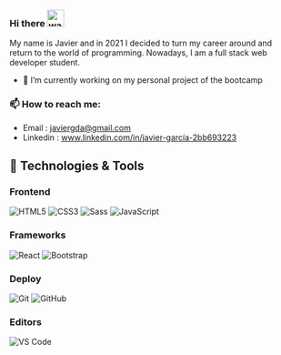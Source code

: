 

### Hi there <img alt="wave" src="https://raw.githubusercontent.com/MartinHeinz/MartinHeinz/master/wave.gif" width="30px">
My name is Javier and in 2021 I decided to turn my career around and return to the world of programming. Nowadays, I am a full stack web developer student.
- 🔭 I’m currently working on my personal project of the bootcamp


### 📫 How to reach me:
- Email : javiergda@gmail.com
- Linkedin : www.linkedin.com/in/javier-garcía-2bb693223


## 🔧 Technologies & Tools

### Frontend

![HTML5](https://img.shields.io/badge/-HTML5-%23E44D27?style=flat-square&logo=html5&logoColor=ffffff)
![CSS3](https://img.shields.io/badge/-CSS3-%231572B6?style=flat-square&logo=css3)
![Sass](https://img.shields.io/badge/-Sass-%23CC6699?style=flat-square&logo=sass&logoColor=ffffff)
![JavaScript](https://img.shields.io/badge/-JavaScript-black?style=flat-square&logo=javascript)

### Frameworks

![React](https://img.shields.io/badge/-React-%23282C34?style=flat-square&logo=react)
![Bootstrap](https://img.shields.io/badge/-Bootstrap-563D7C?style=flat-square&logo=bootstrap)

### Deploy

![Git](https://img.shields.io/badge/-Git-black?style=flat-square&logo=git)
![GitHub](https://img.shields.io/badge/-GitHub-181717?style=flat-square&logo=github)

### Editors

![VS Code](http://img.shields.io/badge/-VS%20Code-007ACC?style=flat-square&logo=visual-studio-code)

